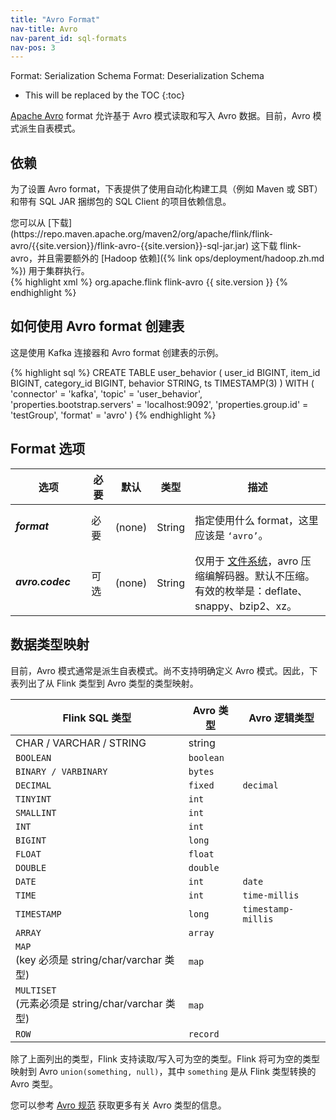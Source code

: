 ```yaml
---
title: "Avro Format"
nav-title: Avro
nav-parent_id: sql-formats
nav-pos: 3
---
```

<!--
Licensed to the Apache Software Foundation (ASF) under one
or more contributor license agreements.  See the NOTICE file
distributed with this work for additional information
regarding copyright ownership.  The ASF licenses this file
to you under the Apache License, Version 2.0 (the
"License"); you may not use this file except in compliance
with the License.  You may obtain a copy of the License at

  http://www.apache.org/licenses/LICENSE-2.0

Unless required by applicable law or agreed to in writing,
software distributed under the License is distributed on an
"AS IS" BASIS, WITHOUT WARRANTIES OR CONDITIONS OF ANY
KIND, either express or implied.  See the License for the
specific language governing permissions and limitations
under the License.
-->

<span class="label label-info">Format: Serialization Schema</span>
<span class="label label-info">Format: Deserialization Schema</span>

* This will be replaced by the TOC
{:toc}

[Apache Avro](https://avro.apache.org/) format 允许基于 Avro 模式读取和写入 Avro 数据。目前，Avro 模式派生自表模式。

依赖
------------

为了设置 Avro format，下表提供了使用自动化构建工具（例如 Maven 或 SBT）和带有 SQL JAR 捆绑包的 SQL Client 的项目依赖信息。

<div class="codetabs" markdown="1">
<div data-lang="SQL Client JAR" markdown="1">
您可以从 [下载](https://repo.maven.apache.org/maven2/org/apache/flink/flink-avro/{{site.version}}/flink-avro-{{site.version}}-sql-jar.jar) 这下载 flink-avro，并且需要额外的 [Hadoop 依赖]({% link ops/deployment/hadoop.zh.md %}) 用于集群执行。

</div>
<div data-lang="Maven 依赖" markdown="1">
{% highlight xml %}
<dependency>
  <groupId>org.apache.flink</groupId>
  <artifactId>flink-avro</artifactId>
  <version>{{ site.version }}</version>
</dependency>
{% endhighlight %}
</div>
</div>

如何使用 Avro format 创建表
----------------

这是使用 Kafka 连接器和 Avro format 创建表的示例。

<div class="codetabs" markdown="1">
<div data-lang="SQL" markdown="1">
{% highlight sql %}
CREATE TABLE user_behavior (
  user_id BIGINT,
  item_id BIGINT,
  category_id BIGINT,
  behavior STRING,
  ts TIMESTAMP(3)
) WITH (
 'connector' = 'kafka',
 'topic' = 'user_behavior',
 'properties.bootstrap.servers' = 'localhost:9092',
 'properties.group.id' = 'testGroup',
 'format' = 'avro'
)
{% endhighlight %}
</div>
</div>

Format 选项
----------------

<table class="table table-bordered">
    <thead>
      <tr>
        <th class="text-left" style="width: 25%">选项</th>
        <th class="text-center" style="width: 8%">必要</th>
        <th class="text-center" style="width: 7%">默认</th>
        <th class="text-center" style="width: 10%">类型</th>
        <th class="text-center" style="width: 50%">描述</th>
      </tr>
    </thead>
    <tbody>
    <tr>
      <td><h5>format</h5></td>
      <td>必要</td>
      <td style="word-wrap: break-word;">(none)</td>
      <td>String</td>
      <td>指定使用什么 format，这里应该是 <code>‘avro’</code>。</td>
    </tr>
    <tr>
      <td><h5>avro.codec</h5></td>
      <td>可选</td>
      <td style="word-wrap: break-word;">(none)</td>
      <td>String</td>
      <td>仅用于 <a href="{% link dev/table/connectors/filesystem.zh.md %}">文件系统</a>，avro 压缩编解码器。默认不压缩。有效的枚举是：deflate、snappy、bzip2、xz。</td>
    </tr>
    </tbody>
</table>

数据类型映射
----------------

目前，Avro 模式通常是派生自表模式。尚不支持明确定义 Avro 模式。因此，下表列出了从 Flink 类型到 Avro 类型的类型映射。

<table class="table table-bordered">
    <thead>
      <tr>
        <th class="text-left">Flink SQL 类型</th>
        <th class="text-left">Avro 类型</th>
        <th class="text-left">Avro 逻辑类型</th>
      </tr>
    </thead>
    <tbody>
    <tr>
      <td>CHAR / VARCHAR / STRING</td>
      <td>string</td>
      <td></td>
    </tr>
    <tr>
      <td><code>BOOLEAN</code></td>
      <td><code>boolean</code></td>
      <td></td>
    </tr>
    <tr>
      <td><code>BINARY / VARBINARY</code></td>
      <td><code>bytes</code></td>
      <td></td>
    </tr>
    <tr>
      <td><code>DECIMAL</code></td>
      <td><code>fixed</code></td>
      <td><code>decimal</code></td>
    </tr>
    <tr>
      <td><code>TINYINT</code></td>
      <td><code>int</code></td>
      <td></td>
    </tr>
    <tr>
      <td><code>SMALLINT</code></td>
      <td><code>int</code></td>
      <td></td>
    </tr>
    <tr>
      <td><code>INT</code></td>
      <td><code>int</code></td>
      <td></td>
    </tr>
    <tr>
      <td><code>BIGINT</code></td>
      <td><code>long</code></td>
      <td></td>
    </tr>
    <tr>
      <td><code>FLOAT</code></td>
      <td><code>float</code></td>
      <td></td>
    </tr>
    <tr>
      <td><code>DOUBLE</code></td>
      <td><code>double</code></td>
      <td></td>
    </tr>
    <tr>
      <td><code>DATE</code></td>
      <td><code>int</code></td>
      <td><code>date</code></td>
    </tr>
    <tr>
      <td><code>TIME</code></td>
      <td><code>int</code></td>
      <td><code>time-millis</code></td>
    </tr>
    <tr>
      <td><code>TIMESTAMP</code></td>
      <td><code>long</code></td>
      <td><code>timestamp-millis</code></td>
    </tr>
    <tr>
      <td><code>ARRAY</code></td>
      <td><code>array</code></td>
      <td></td>
    </tr>
    <tr>
      <td><code>MAP</code><br>
      (key 必须是 string/char/varchar 类型)</td>
      <td><code>map</code></td>
      <td></td>
    </tr>
    <tr>
      <td><code>MULTISET</code><br>
      (元素必须是 string/char/varchar 类型)</td>
      <td><code>map</code></td>
      <td></td>
    </tr>
    <tr>
      <td><code>ROW</code></td>
      <td><code>record</code></td>
      <td></td>
    </tr>
    </tbody>
</table>

除了上面列出的类型，Flink 支持读取/写入可为空的类型。Flink 将可为空的类型映射到 Avro `union(something, null)`，其中 `something` 是从 Flink 类型转换的 Avro 类型。

您可以参考 [Avro 规范](https://avro.apache.org/docs/current/spec.html) 获取更多有关 Avro 类型的信息。
